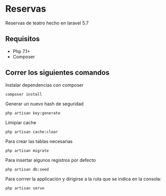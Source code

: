 # Reservas
Reservas de teatro hecho en laravel 5.7 

## Requisitos
* Php 7.1+
* Composer

## Correr los siguientes comandos

Instalar dependencias con composer
```
composer install
```
Generar un nuevo hash de seguridad
```
php artisan key:generate  
```
Limipiar cache
```
php artisan cache:clear
```
Para crear las tablas necesarias 
```
php artisan migrate
```
Para insertar algunos registros por defecto
```
php artisan db:seed
```
Para corrrer la applicación y dirigirse a la ruta que se indica en la consola:
```
php artisan serve
```
 
